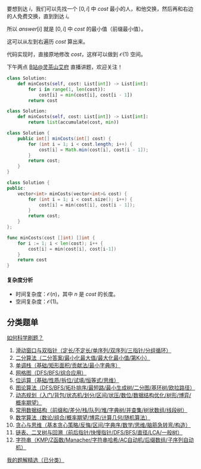 要想到达 $i$，我们可以先找一个 $[0,i]$ 中 $\textit{cost}$ 最小的人，和他交换，然后再和右边的人免费交换，直到到达 $i$。

所以 $\textit{answer}[i]$ 就是 $[0,i]$ 中 $\textit{cost}$ 的最小值（前缀最小值）。

这可以从左到右遍历 $\textit{cost}$ 算出来。

代码实现时，直接原地修改 $\textit{cost}$，这样可以做到 $\mathcal{O}(1)$ 空间。

下午两点 [B站@灵茶山艾府](https://space.bilibili.com/206214) 直播讲题，欢迎关注！

```py [sol-Python3]
class Solution:
    def minCosts(self, cost: List[int]) -> List[int]:
        for i in range(1, len(cost)):
            cost[i] = min(cost[i], cost[i - 1])
        return cost
```

```py [sol-Python3 一行]
class Solution:
    def minCosts(self, cost: List[int]) -> List[int]:
        return list(accumulate(cost, min))
```

```java [sol-Java]
class Solution {
    public int[] minCosts(int[] cost) {
        for (int i = 1; i < cost.length; i++) {
            cost[i] = Math.min(cost[i], cost[i - 1]);
        }
        return cost;
    }
}
```

```cpp [sol-C++]
class Solution {
public:
    vector<int> minCosts(vector<int>& cost) {
        for (int i = 1; i < cost.size(); i++) {
            cost[i] = min(cost[i], cost[i - 1]);
        }
        return cost;
    }
};
```

```go [sol-Go]
func minCosts(cost []int) []int {
	for i := 1; i < len(cost); i++ {
		cost[i] = min(cost[i], cost[i-1])
	}
	return cost
}
```

#### 复杂度分析

- 时间复杂度：$\mathcal{O}(n)$，其中 $n$ 是 $\textit{cost}$ 的长度。
- 空间复杂度：$\mathcal{O}(1)$。

## 分类题单

[如何科学刷题？](https://leetcode.cn/circle/discuss/RvFUtj/)

1. [滑动窗口与双指针（定长/不定长/单序列/双序列/三指针/分组循环）](https://leetcode.cn/circle/discuss/0viNMK/)
2. [二分算法（二分答案/最小化最大值/最大化最小值/第K小）](https://leetcode.cn/circle/discuss/SqopEo/)
3. [单调栈（基础/矩形面积/贡献法/最小字典序）](https://leetcode.cn/circle/discuss/9oZFK9/)
4. [网格图（DFS/BFS/综合应用）](https://leetcode.cn/circle/discuss/YiXPXW/)
5. [位运算（基础/性质/拆位/试填/恒等式/思维）](https://leetcode.cn/circle/discuss/dHn9Vk/)
6. [图论算法（DFS/BFS/拓扑排序/最短路/最小生成树/二分图/基环树/欧拉路径）](https://leetcode.cn/circle/discuss/01LUak/)
7. [动态规划（入门/背包/状态机/划分/区间/状压/数位/数据结构优化/树形/博弈/概率期望）](https://leetcode.cn/circle/discuss/tXLS3i/)
8. [常用数据结构（前缀和/差分/栈/队列/堆/字典树/并查集/树状数组/线段树）](https://leetcode.cn/circle/discuss/mOr1u6/)
9. [数学算法（数论/组合/概率期望/博弈/计算几何/随机算法）](https://leetcode.cn/circle/discuss/IYT3ss/)
10. [贪心与思维（基本贪心策略/反悔/区间/字典序/数学/思维/脑筋急转弯/构造）](https://leetcode.cn/circle/discuss/g6KTKL/)
11. [链表、二叉树与回溯（前后指针/快慢指针/DFS/BFS/直径/LCA/一般树）](https://leetcode.cn/circle/discuss/K0n2gO/)
12. [字符串（KMP/Z函数/Manacher/字符串哈希/AC自动机/后缀数组/子序列自动机）](https://leetcode.cn/circle/discuss/SJFwQI/)

[我的题解精选（已分类）](https://github.com/EndlessCheng/codeforces-go/blob/master/leetcode/SOLUTIONS.md)
